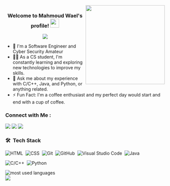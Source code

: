 
<img width="250" align="right" src="https://c.tenor.com/_DOBjnGspYAAAAAM/code-coding.gif">

<h3 align="center">
  Welcome to Mahmoud Wael's profile!
  <img src="https://media.giphy.com/media/hvRJCLFzcasrR4ia7z/giphy.gif" width="28">
</h3>

<!-- Typing SVG by DenverCoder1 - https://github.com/DenverCoder1/readme-typing-svg -->
<p align="center">
  <a href="https://github.com/DenverCoder1/readme-typing-svg"><img src="https://readme-typing-svg.herokuapp.com/?lines=PS%20ICPC-Challenger;Cyber%20Security%20Amateur;Always%20learning%20new%20things&font=Fira%20Code&center=true&width=440&height=45&color=f75c7e&vCenter=true&size=22"></a>
</p> 

- 🏢 I'm a Software Engineer and Cyber Security Amateur
- 👨‍💻 As a CS student, I'm constantly learning and exploring new technologies to improve my skills.
- 💬 Ask me about my experience with C/C++, Java, and Python, or anything related.
- ⚡ Fun Fact: I'm a coffee enthusiast and my perfect day would start and end with a cup of coffee.

### Connect with Me :

<a href="https://www.linkedin.com/in/mahmoud-wael-9b9b6424a/" target="_blank"><img src="https://img.shields.io/badge/-Mahmoud%20Wael-0077B5?style=for-the-badge&logo=Linkedin&logoColor=white"/></a>
<a href="https://www.facebook.com/mahmoud.wael.980" target="_blank"><img src="https://img.shields.io/badge/-Mahmoud%20Wael-0077B5?style=for-the-badge&logo=Facebook&logoColor=white"/></a>
<a href="https://t.me/Ma7m0udZ" target="_blank"><img src="https://img.shields.io/badge/-Mahmoud%20Wael-0077B5?style=for-the-badge&logo=Telegram&logoColor=white"/></a>
### 🛠 &nbsp;Tech Stack

![HTML](https://img.shields.io/badge/-HTML-05122A?style=flat&logo=HTML5)&nbsp;
![CSS](https://img.shields.io/badge/-CSS-05122A?style=flat&logo=CSS3&logoColor=1572B6)&nbsp;
![Git](https://img.shields.io/badge/-Git-05122A?style=flat&logo=git)&nbsp;
![GitHub](https://img.shields.io/badge/-GitHub-05122A?style=flat&logo=github)&nbsp;
![Visual Studio Code](https://img.shields.io/badge/-Visual%20Studio%20Code-05122A?style=flat&logo=visual-studio-code&logoColor=007ACC)&nbsp;
![Java](https://img.shields.io/badge/-Java-05122A?style=flat&logo=java)&nbsp;

![C/C++](https://img.shields.io/badge/-C/C++-05122A?style=flat&logo=c/c++)&nbsp;
![Python](https://img.shields.io/badge/-Python%20-05122A?style=flat&logo=python)&nbsp;




<img align="left" src="https://github-readme-stats.vercel.app/api/top-langs?username=MahmoudWaeI&show_icons=true&locale=en&layout=compact&theme=radical" alt="most used languages" />
<br>
<a href="https://komarev.com/ghpvc/?username=MahmoudWaeI&style=for-the-badge">
    <img src="https://komarev.com/ghpvc/?username=MahmoudWaeI&style=for-the-badge">
</a>
